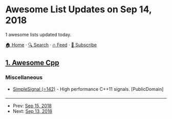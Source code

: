 # Awesome List Updates on Sep 14, 2018

1 awesome lists updated today.

[🏠 Home](/README.md) · [🔍 Search](https://www.trackawesomelist.com/search/) · [🔥 Feed](https://www.trackawesomelist.com/rss.xml) · [📮 Subscribe](https://trackawesomelist.us17.list-manage.com/subscribe?u=d2f0117aa829c83a63ec63c2f&id=36a103854c)



## [1. Awesome Cpp](/content/fffaraz/awesome-cpp/README.md)

### Miscellaneous

*   [SimpleSignal (⭐142)](https://github.com/larspensjo/SimpleSignal) - High performance C++11 signals. \[PublicDomain]

---

- Prev: [Sep 15, 2018](/content/2018/09/15/README.md)
- Next: [Sep 13, 2018](/content/2018/09/13/README.md)